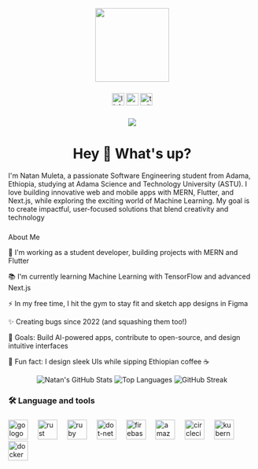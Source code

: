 <div align="center">
  <img height="150" src="https://media.giphy.com/media/M9gbBd9nbDrOTu1Mqx/giphy.gif"  />
</div>

###

<div align="center">
  <img src="https://img.shields.io/static/v1?message=LinkedIn&logo=linkedin&label=&color=0077B5&logoColor=white&labelColor=&style=for-the-badge" height="25" alt="linkedin logo"  />
  <img src="https://img.shields.io/static/v1?message=Youtube&logo=youtube&label=&color=FF0000&logoColor=white&labelColor=&style=for-the-badge" height="25" alt="youtube logo"  />
  <img src="https://img.shields.io/static/v1?message=Twitter&logo=twitter&label=&color=1DA1F2&logoColor=white&labelColor=&style=for-the-badge" height="25" alt="twitter logo"  />
</div>

###

<div align="center">
  <img src="https://visitor-badge.laobi.icu/badge?page_id=maurodesouza.maurodesouza&"  />
</div>

###

<h1 align="center">Hey 👋 What's up?</h1>

I'm Natan Muleta, a passionate Software Engineering student from Adama, Ethiopia, studying at Adama Science and Technology University (ASTU). I love building innovative web and mobile apps with MERN, Flutter, and Next.js, while exploring the exciting world of Machine Learning. My goal is to create impactful, user-focused solutions that blend creativity and technology

###
About Me





🔭 I'm working as a student developer, building projects with MERN and Flutter



📚 I'm currently learning Machine Learning with TensorFlow and advanced Next.js



⚡ In my free time, I hit the gym to stay fit and sketch app designs in Figma



✨ Creating bugs since 2022 (and squashing them too!)



🎯 Goals: Build AI-powered apps, contribute to open-source, and design intuitive interfaces



🎲 Fun fact: I design sleek UIs while sipping Ethiopian coffee ☕




<p align="center">
  <img src="https://github-readme-stats.vercel.app/api?username=natanmuletahunde&show_icons=true&theme=dracula" alt="Natan's GitHub Stats" />
  <img src="https://github-readme-stats.vercel.app/api/top-langs/?username=natanmuletahunde&layout=compact&theme=dracula" alt="Top Languages" />
  <img src="https://github-readme-streak-stats.herokuapp.com/?user=natanmuletahunde&theme=dracula" alt="GitHub Streak" />
</p>

###

<h3 align="left">🛠 Language and tools</h3>


###


<div align="left">
  <img src="https://cdn.jsdelivr.net/gh/devicons/devicon/icons/go/go-original-wordmark.svg" height="40" alt="go logo"  />
  <img width="12" />
  <img src="https://cdn.jsdelivr.net/gh/devicons/devicon/icons/rust/rust-original.svg" height="40" alt="rust logo"  />
  <img width="12" />
  <img src="https://cdn.jsdelivr.net/gh/devicons/devicon/icons/ruby/ruby-plain-wordmark.svg" height="40" alt="ruby logo"  />
  <img width="12" />
  <img src="https://cdn.jsdelivr.net/gh/devicons/devicon/icons/dot-net/dot-net-plain-wordmark.svg" height="40" alt="dot-net logo"  />
  <img width="12" />
  <img src="https://cdn.jsdelivr.net/gh/devicons/devicon/icons/firebase/firebase-plain-wordmark.svg" height="40" alt="firebase logo"  />
  <img width="12" />
  <img src="https://cdn.jsdelivr.net/gh/devicons/devicon/icons/amazonwebservices/amazonwebservices-line-wordmark.svg" height="40" alt="amazonwebservices logo"  />
  <img width="12" />
  <img src="https://cdn.jsdelivr.net/gh/devicons/devicon/icons/circleci/circleci-plain.svg" height="40" alt="circleci logo"  />
  <img width="12" />
  <img src="https://cdn.jsdelivr.net/gh/devicons/devicon/icons/kubernetes/kubernetes-plain.svg" height="40" alt="kubernetes logo"  />
  <img width="12" />
  <img src="https://cdn.jsdelivr.net/gh/devicons/devicon/icons/docker/docker-plain-wordmark.svg" height="40" alt="docker logo"  />
</div>

###

###
